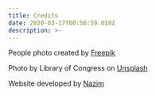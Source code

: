 ```yaml
---
title: Credits
date: 2020-03-17T00:56:59.018Z
description: >-
---
```



People photo created by [Freepik](https://www.freepik.com/free-photos-vectors/people)

Photo by Library of Congress on [Unsplash](https://unsplash.com/photos/7QytS-1kuIA)

Website developed by [Nazim](https://www.nazim.dev)